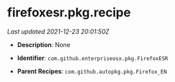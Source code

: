 # firefoxesr.pkg.recipe

_Last updated 2021-12-23 20:01:50Z_

- **Description**: None

- **Identifier**: `com.github.enterpriseosx.pkg.FirefoxESR`

- **Parent Recipes**: `com.github.autopkg.pkg.Firefox_EN`

